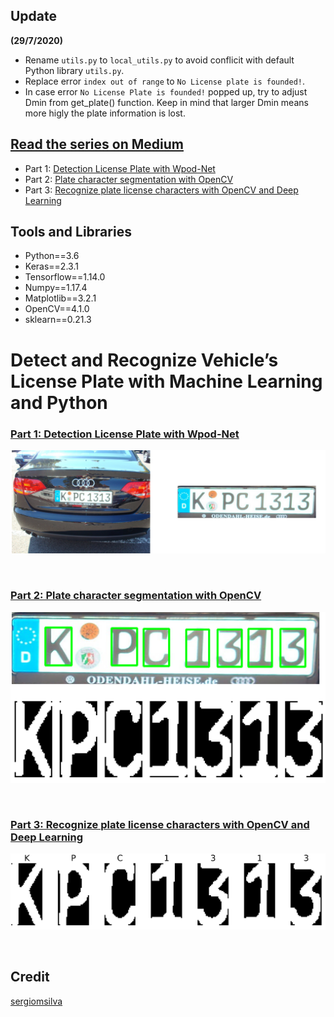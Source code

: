 ## Update
__(29/7/2020)__
- Rename `utils.py` to  `local_utils.py` to avoid conflicit with default Python library `utils.py`.
- Replace error `index out of range` to `No License plate is founded!`.
- In case error `No License Plate is founded!` popped up, try to adjust Dmin from get_plate() function. Keep in mind that larger Dmin means more higly the plate information is lost.

## [Read the series on Medium](https://medium.com/@quangnhatnguyenle/detect-and-recognize-vehicles-license-plate-with-machine-learning-and-python-part-1-detection-795fda47e922)
- Part 1: [Detection License Plate with Wpod-Net](https://medium.com/@quangnhatnguyenle/detect-and-recognize-vehicles-license-plate-with-machine-learning-and-python-part-1-detection-795fda47e922)
- Part 2: [Plate character segmentation with OpenCV](https://medium.com/@quangnhatnguyenle/detect-and-recognize-vehicles-license-plate-with-machine-learning-and-python-part-2-plate-de644de9849f)
- Part 3: [Recognize plate license characters with OpenCV and Deep Learning](https://medium.com/@quangnhatnguyenle/detect-and-recognize-vehicles-license-plate-with-machine-learning-and-python-part-3-recognize-be2eca1a9f12)

## Tools and Libraries
- Python==3.6
- Keras==2.3.1
- Tensorflow==1.14.0
- Numpy==1.17.4
- Matplotlib==3.2.1
- OpenCV==4.1.0
- sklearn==0.21.3

# Detect and Recognize Vehicle’s License Plate with Machine Learning and Python 

### [Part 1: Detection License Plate with Wpod-Net](https://medium.com/@quangnhatnguyenle/detect-and-recognize-vehicles-license-plate-with-machine-learning-and-python-part-1-detection-795fda47e922)
<p align="center"><img src="./figures/Part1_result.jpg" width=640></p><br>

### [Part 2: Plate character segmentation with OpenCV](https://medium.com/@quangnhatnguyenle/detect-and-recognize-vehicles-license-plate-with-machine-learning-and-python-part-2-plate-de644de9849f)

<p align="center"><img src="./figures/Part2_result.jpg" width=640></p><br>

### [Part 3: Recognize plate license characters with OpenCV and Deep Learning](https://medium.com/@quangnhatnguyenle/detect-and-recognize-vehicles-license-plate-with-machine-learning-and-python-part-3-recognize-be2eca1a9f12)

<p align="center"><img src="./figures/Part3_result.jpg" width=640></p><br>


## Credit
[sergiomsilva](https://github.com/sergiomsilva/alpr-unconstrained)
